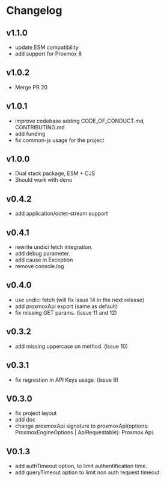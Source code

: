 # Changelog

## v1.1.0
* update ESM compatibility
* add support for Proxmox 8

## v1.0.2
* Merge PR 20

## v1.0.1
* improve codebase adding CODE_OF_CONDUCT.md, CONTRIBUTING.md
* add funding
* fix common-js usage for the project

## v1.0.0
* Dual stack package, ESM + CJS
* Should work with deno

## v0.4.2
* add application/octet-stream support

## v0.4.1
* rewrite undici fetch integration.
* add debug parameter.
* add cause in Exception
* remove console.log

## v0.4.0
* use undici fetch (will fix issue 14 in the next release)
* add proxmoxApi export (same as default)
* fix missing GET params. (issue 11 and 12)

## v0.3.2
* add missing uppercase on method. (issue 10)

## v0.3.1
 * fix regrestion in API Keys usage. (issue 9)

## V0.3.0
 * fix project layout
 * add doc
 * change proxmoxApi signature to proxmoxApi(options: ProxmoxEngineOptions | ApiRequestable): Proxmox.Api.

## V0.1.3
 * add authTimeout option, to limit authentification time.
 * add queryTimeout option to limit non auth request timeout.
